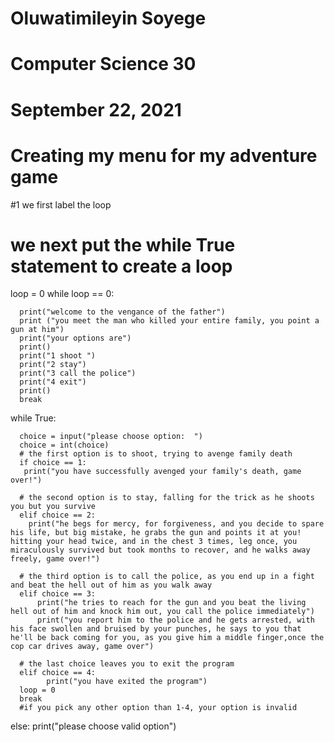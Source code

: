 # Oluwatimileyin Soyege
# Computer Science 30
# September 22, 2021
# Creating my menu for my adventure game


#1 we first label the loop

# we next put the while True statement to create a loop



loop = 0
while loop == 0:
      

      print("welcome to the vengance of the father")    
      print ("you meet the man who killed your entire family, you point a gun at him")
      print("your options are")
      print()
      print("1 shoot ")
      print("2 stay")
      print("3 call the police")
      print("4 exit")
      print()
      break




while True:
      
      
      choice = input("please choose option:  ")
      choice = int(choice)     
      # the first option is to shoot, trying to avenge family death
      if choice == 1:
       print("you have successfully avenged your family's death, game over!")
        
      # the second option is to stay, falling for the trick as he shoots you but you survive
      elif choice == 2:
        print("he begs for mercy, for forgiveness, and you decide to spare his life, but big mistake, he grabs the gun and points it at you! hitting your head twice, and in the chest 3 times, leg once, you miraculously survived but took months to recover, and he walks away freely, game over!")
          
      # the third option is to call the police, as you end up in a fight and beat the hell out of him as you walk away
      elif choice == 3: 
          print("he tries to reach for the gun and you beat the living hell out of him and knock him out, you call the police immediately")
          print("you report him to the police and he gets arrested, with his face swollen and bruised by your punches, he says to you that he'll be back coming for you, as you give him a middle finger,once the cop car drives away, game over")
      
      # the last choice leaves you to exit the program
      elif choice == 4:
            print("you have exited the program") 
      loop = 0
      break
      #if you pick any other option than 1-4, your option is invalid
else:
  print("please choose valid option")
  
       
      
